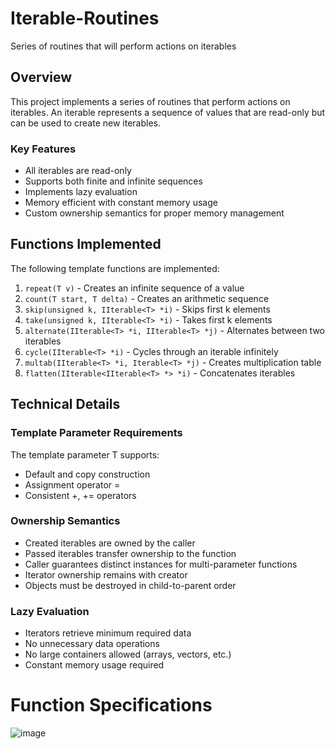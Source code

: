 # Iterable-Routines  
Series of routines that will perform actions on iterables  

## Overview

This project implements a series of routines that perform actions on iterables. An iterable represents a sequence of values that are read-only but can be used to create new iterables.

### Key Features

- All iterables are read-only
- Supports both finite and infinite sequences
- Implements lazy evaluation
- Memory efficient with constant memory usage
- Custom ownership semantics for proper memory management

## Functions Implemented

The following template functions are implemented:

1. `repeat(T v)` - Creates an infinite sequence of a value
2. `count(T start, T delta)` - Creates an arithmetic sequence
3. `skip(unsigned k, IIterable<T> *i)` - Skips first k elements
4. `take(unsigned k, IIterable<T> *i)` - Takes first k elements
5. `alternate(IIterable<T> *i, IIterable<T> *j)` - Alternates between two iterables
6. `cycle(IIterable<T> *i)` - Cycles through an iterable infinitely
7. `multab(IIterable<T> *i, Iterable<T> *j)` - Creates multiplication table
8. `flatten(IIterable<IIterable<T> *> *i)` - Concatenates iterables

## Technical Details

### Template Parameter Requirements

The template parameter T supports:
- Default and copy construction
- Assignment operator =
- Consistent +, += operators

### Ownership Semantics

- Created iterables are owned by the caller
- Passed iterables transfer ownership to the function
- Caller guarantees distinct instances for multi-parameter functions
- Iterator ownership remains with creator
- Objects must be destroyed in child-to-parent order

### Lazy Evaluation

- Iterators retrieve minimum required data
- No unnecessary data operations
- No large containers allowed (arrays, vectors, etc.)
- Constant memory usage required


# Function Specifications
![image](https://github.com/user-attachments/assets/a3f9299e-d1e8-4b30-9acd-f5cd2a7b1635)
